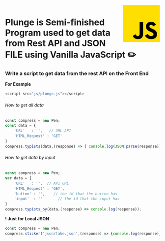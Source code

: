 <img src="documentation/img/js.png" align="right" style="height: 120px;"/>

# Plunge is Semi-finished Program used to get data from **Rest API** and JSON FILE using Vanilla JavaScript :pencil2:

### Write a script to get data from the rest API on the Front End

**For Example**
```javascript
<script src="js/plunge.js"></script>
```

###### How to get all data

```javascript
const compress = new Pen;
const data = {
    'URL'   : '',   // URL API
    'HTML_Request' : 'GET'
}
compress.typists(data,(response) => { console.log(JSON.parse(response));});
```

###### How to get data by input

```javascript
const compress = new Pen;
var data = {
    'URL'   : '',  // API URL
    'HTML_Request' : 'GET',
    'button' : '',    // the id that the button has
    'input'  : ''       // the id that the input has
}
compress.typists_by(data,(response) => console.log(response));
```

**! Just for Local JSON**

```javascript
const compress = new Pen;
compress.sticker('json/fake.json',(response) => {console.log(response)})
```
